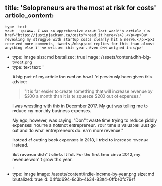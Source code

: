 title: 'Solopreneurs are the most at risk for costs'
article_content:
  -
    type: text
    text: '<p>Wow. I was so apprehensive about last week''s article (<a href="https://justinjackson.ca/costs">read it here</a>).</p><p>But revealing my struggle with startup costs clearly hit a nerve.</p><p>I received more comments, tweets,&nbsp;and replies for this than almost anything else I''ve written this year. Even DHH weighed in:</p>'
  -
    type: image
    size: md
    brutalized: true
    image: /assets/content/dhh-big-tweet.png
  -
    type: text
    text: '<p>A big part of my article focused on how I''d previously been given this advice:</p><blockquote><p>"It is far&nbsp;easier to create something that will increase&nbsp;revenue&nbsp;by $200 a month than it is to squeeze $200 out of&nbsp;expenses​."<br></p></blockquote><p>I was wrestling with this in December 2017.&nbsp;My gut was telling me&nbsp;to reduce&nbsp;my monthly business expenses.</p><p>My ego, however, was saying: "Don''t waste time&nbsp;trying to reduce piddly expenses! You''re a hotshot entrepreneur. Your time is valuable! Just go out and do what entrepreneurs do: earn more revenue."</p><p>Instead of cutting back expenses&nbsp;in 2018, I tried to increase revenue instead.</p><p>But revenue didn''t climb. It fell. For the first time since 2012, my revenue won''t grow this year.</p>'
  -
    type: image
    image: /assets/content/indie-income-by-year.png
    size: md
    brutalized: true
id: 04fdd694-8c3b-4b34-8304-0ffbe0fc79ef
